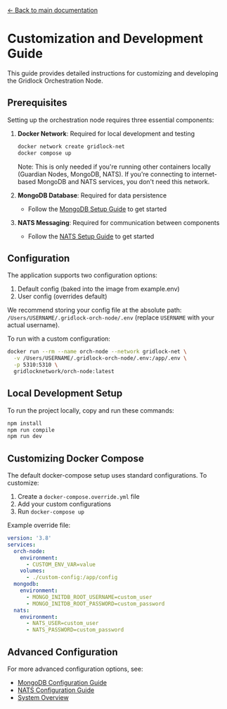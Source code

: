 [← Back to main documentation](README.md)

# Customization and Development Guide

This guide provides detailed instructions for customizing and developing the Gridlock Orchestration Node.

## Prerequisites

Setting up the orchestration node requires three essential components:

1. **Docker Network**: Required for local development and testing

   ```sh
   docker network create gridlock-net
   docker compose up
   ```

   Note: This is only needed if you're running other containers locally (Guardian Nodes, MongoDB, NATS). If you're connecting to internet-based MongoDB and NATS services, you don't need this network.

2. **MongoDB Database**: Required for data persistence

   - Follow the [MongoDB Setup Guide](MongoDBSetup.md) to get started

3. **NATS Messaging**: Required for communication between components
   - Follow the [NATS Setup Guide](NatsSetup.md) to get started

## Configuration

The application supports two configuration options:

1. Default config (baked into the image from example.env)
2. User config (overrides default)

We recommend storing your config file at the absolute path: `/Users/USERNAME/.gridlock-orch-node/.env` (replace `USERNAME` with your actual username).

To run with a custom configuration:

```sh
docker run --rm --name orch-node --network gridlock-net \
  -v /Users/USERNAME/.gridlock-orch-node/.env:/app/.env \
  -p 5310:5310 \
  gridlocknetwork/orch-node:latest
```

## Local Development Setup

To run the project locally, copy and run these commands:

```sh
npm install
npm run compile
npm run dev
```

## Customizing Docker Compose

The default docker-compose setup uses standard configurations. To customize:

1. Create a `docker-compose.override.yml` file
2. Add your custom configurations
3. Run `docker-compose up`

Example override file:

```yaml
version: '3.8'
services:
  orch-node:
    environment:
      - CUSTOM_ENV_VAR=value
    volumes:
      - ./custom-config:/app/config
  mongodb:
    environment:
      - MONGO_INITDB_ROOT_USERNAME=custom_user
      - MONGO_INITDB_ROOT_PASSWORD=custom_password
  nats:
    environment:
      - NATS_USER=custom_user
      - NATS_PASSWORD=custom_password
```

## Advanced Configuration

For more advanced configuration options, see:

- [MongoDB Configuration Guide](MongoDBSetup.md)
- [NATS Configuration Guide](NatsSetup.md)
- [System Overview](SystemOverview.md)

